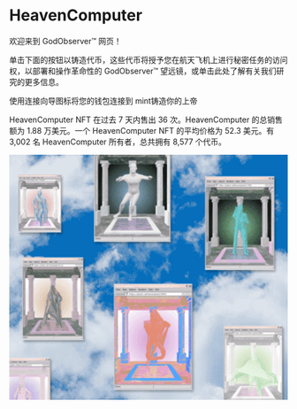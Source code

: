 # HeavenComputer

欢迎来到 GodObserver™ 网页！

单击下面的按钮以铸造代币，这些代币将授予您在航天飞机上进行秘密任务的访问权，以部署和操作革命性的 GodObserver™ 望远镜，或单击此处了解有关我们研究的更多信息。

使用连接向导图标将您的钱包连接到 mint铸造你的上帝

HeavenComputer NFT 在过去 7 天内售出 36 次。HeavenComputer 的总销售额为 1.88 万美元。一个 HeavenComputer NFT 的平均价格为 52.3 美元。有 3,002 名 HeavenComputer 所有者，总共拥有 8,577 个代币。

![nft](01.png)
